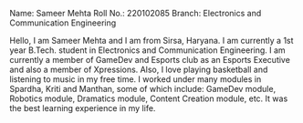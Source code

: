 Name: Sameer Mehta
Roll No.: 220102085
Branch: Electronics and Communication Engineering

Hello, I am Sameer Mehta and I am from Sirsa, Haryana. I am currently a 1st year B.Tech. student in Electronics and Communication Engineering. I am currently a member of GameDev and Esports club as an Esports Executive and also a member of Xpressions. Also, I love playing basketball and listening to music in my free time. I worked under many modules in Spardha, Kriti and Manthan, some of which include: GameDev module, Robotics module, Dramatics module, Content Creation module, etc. It was the best learning experience in my life.
